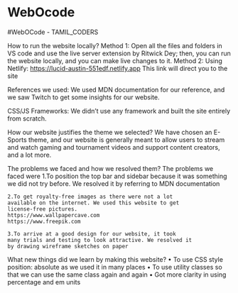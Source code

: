 ﻿# WebOcode


#WebOCode - TAMIL_CODERS


How to run the website locally?
Method 1:
    Open all the files and folders in VS code and use the live
    server extension by Ritwick Dey; then, you can run the
    website locally, and you can make live changes to it.
Method 2:
Using Netlify:
https://lucid-austin-551edf.netlify.app
This link will direct you to the site


References we used:
    We used MDN documentation for our reference, and we
    saw Twitch to get some insights for our website.


CSS/JS Frameworks:
    We didn’t use any framework and built the site entirely
    from scratch.


How our website justifies the theme we selected?
    We have chosen an E-Sports theme, and our website is
    generally meant to allow users to stream and watch
    gaming and tournament videos and support content
    creators, and a lot more.


The problems we faced and how we resolved them?
    The problems we faced were
    1.To position the top bar and sidebar because it was
    something we did not try before. We resolved it by
    referring to MDN documentation

    2.To get royalty-free images as there were not a lot
    available on the internet. We used this website to get
    license-free pictures.
    https://www.wallpapercave.com
    https://www.freepik.com

    3.To arrive at a good design for our website, it took
    many trials and testing to look attractive. We resolved it
    by drawing wireframe sketches on paper
    

What new things did we learn by making this website?
• To use CSS style position: absolute as we used it in many
places
• To use utility classes so that we can use the same class
again and again
• Got more clarity in using percentage and em units 
